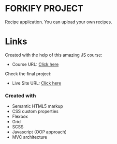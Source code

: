 # FORKIFY PROJECT

Recipe application. You can upload your own recipes.

# Links

Created with the help of this amazing JS course:

- Course URL: [Click here](https://www.udemy.com/course/the-complete-javascript-course/)

Check the final project:

- Live Site URL: [Click here](https://forkify-iosebkhe.netlify.app/)

### Created with

- Semantic HTML5 markup
- CSS custom properties
- Flexbox
- Grid
- SCSS
- Javascript (OOP approach)
- MVC architecture
